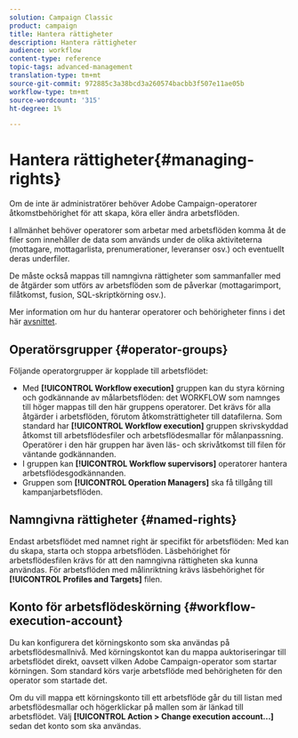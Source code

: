 ```yaml
---
solution: Campaign Classic
product: campaign
title: Hantera rättigheter
description: Hantera rättigheter
audience: workflow
content-type: reference
topic-tags: advanced-management
translation-type: tm+mt
source-git-commit: 972885c3a38bcd3a260574bacbb3f507e11ae05b
workflow-type: tm+mt
source-wordcount: '315'
ht-degree: 1%

---
```



# Hantera rättigheter{#managing-rights}

Om de inte är administratörer behöver Adobe Campaign-operatorer åtkomstbehörighet för att skapa, köra eller ändra arbetsflöden.

I allmänhet behöver operatorer som arbetar med arbetsflöden komma åt de filer som innehåller de data som används under de olika aktiviteterna (mottagare, mottagarlista, prenumerationer, leveranser osv.) och eventuellt deras underfiler.

De måste också mappas till namngivna rättigheter som sammanfaller med de åtgärder som utförs av arbetsflöden som de påverkar (mottagarimport, filåtkomst, fusion, SQL-skriptkörning osv.).

Mer information om hur du hanterar operatorer och behörigheter finns i det här [avsnittet](../../platform/using/access-management.md).

## Operatörsgrupper {#operator-groups}

Följande operatorgrupper är kopplade till arbetsflödet:

* Med **[!UICONTROL Workflow execution]** gruppen kan du styra körning och godkännande av målarbetsflöden: det WORKFLOW som namnges till höger mappas till den här gruppens operatorer. Det krävs för alla åtgärder i arbetsflöden, förutom åtkomsträttigheter till datafilerna. Som standard har **[!UICONTROL Workflow execution]** gruppen skrivskyddad åtkomst till arbetsflödesfiler och arbetsflödesmallar för målanpassning. Operatörer i den här gruppen har även läs- och skrivåtkomst till filen för väntande godkännanden.
* I gruppen kan **[!UICONTROL Workflow supervisors]** operatorer hantera arbetsflödesgodkännanden.
* Gruppen som **[!UICONTROL Operation Managers]** ska få tillgång till kampanjarbetsflöden.

## Namngivna rättigheter {#named-rights}

Endast arbetsflödet med namnet right är specifikt för arbetsflöden: Med kan du skapa, starta och stoppa arbetsflöden. Läsbehörighet för arbetsflödesfilen krävs för att den namngivna rättigheten ska kunna användas. För arbetsflöden med målinriktning krävs läsbehörighet för **[!UICONTROL Profiles and Targets]** filen.

## Konto för arbetsflödeskörning {#workflow-execution-account}

Du kan konfigurera det körningskonto som ska användas på arbetsflödesmallnivå. Med körningskontot kan du mappa auktoriseringar till arbetsflödet direkt, oavsett vilken Adobe Campaign-operator som startar körningen. Som standard körs varje arbetsflöde med behörigheten för den operator som startade det.

Om du vill mappa ett körningskonto till ett arbetsflöde går du till listan med arbetsflödesmallar och högerklickar på mallen som är länkad till arbetsflödet. Välj **[!UICONTROL Action > Change execution account...]** sedan det konto som ska användas.
